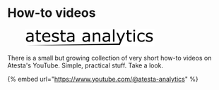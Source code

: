 # How-to videos

<figure><img src="../../.gitbook/assets/logo-wordmark-black-trimmed.png" alt="" width="293"><figcaption></figcaption></figure>

There is a small but growing collection of very short how-to videos on Atesta's YouTube. Simple, practical stuff. Take a look.

{% embed url="https://www.youtube.com/@atesta-analytics" %}

